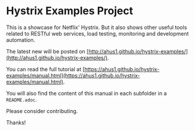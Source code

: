 Hystrix Examples Project
===============

This is a showcase for Netflix' Hystrix. But it also shows other useful tools related to RESTful web services, load testing, monitoring and development automation. 

The latest new will be posted on [http://ahus1.github.io/hystrix-examples/](http://ahus1.github.io/hystrix-examples/).

You can read the full tutorial at [https://ahus1.github.io/hystrix-examples/manual.html](https://ahus1.github.io/hystrix-examples/manual.html).

You will also find the content of this manual in each subfolder in a `README.adoc`.

Please consider contributing. 

Thanks!



